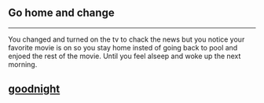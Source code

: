 ## Go home and change 
---
You changed and turned on the tv to chack the news but you notice your favorite movie is on so you stay home insted of going back to pool and enjoed the rest of the movie. Until you feel alseep and woke up the next morning.  

## [goodnight](vacation.md)